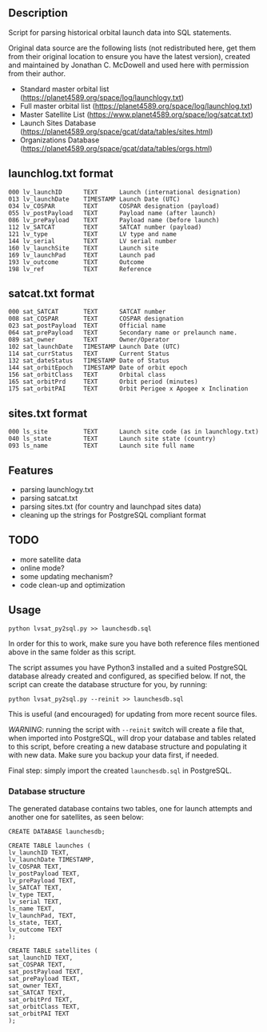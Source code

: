 ## Description

Script for parsing historical orbital launch data into SQL statements.

Original data source are the following lists (not redistributed here, get them from their original location to ensure you have the latest version), created and maintained by Jonathan C. McDowell and used here with permission from their author.

- Standard master orbital list (https://planet4589.org/space/log/launchlogy.txt)
- Full master orbital list (https://planet4589.org/space/log/launchlog.txt)
- Master Satellite List (https://www.planet4589.org/space/log/satcat.txt)
- Launch Sites Database (https://planet4589.org/space/gcat/data/tables/sites.html)
- Organizations Database (https://planet4589.org/space/gcat/data/tables/orgs.html)

## launchlog.txt format

    000 lv_launchID      TEXT      Launch (international designation)
    013 lv_launchDate    TIMESTAMP Launch Date (UTC)
    034 lv_COSPAR        TEXT      COSPAR designation (payload)
    055 lv_postPayload   TEXT      Payload name (after launch)
    086 lv_prePayload    TEXT      Payload name (before launch)
    112 lv_SATCAT        TEXT      SATCAT number (payload)
    121 lv_type          TEXT      LV type and name
    144 lv_serial        TEXT      LV serial number
    160 lv_launchSite    TEXT      Launch site
    169 lv_launchPad     TEXT      Launch pad
    193 lv_outcome       TEXT      Outcome
    198 lv_ref           TEXT      Reference

## satcat.txt format

    000 sat_SATCAT       TEXT      SATCAT number
    008 sat_COSPAR       TEXT      COSPAR designation
    023 sat_postPayload  TEXT      Official name
    064 sat_prePayload   TEXT      Secondary name or prelaunch name.
    089 sat_owner        TEXT      Owner/Operator
    102 sat_launchDate   TIMESTAMP Launch Date (UTC)
    114 sat_currStatus   TEXT      Current Status
    132 sat_dateStatus   TIMESTAMP Date of Status
    144 sat_orbitEpoch   TIMESTAMP Date of orbit epoch
    156 sat_orbitClass   TEXT      Orbital class
    165 sat_orbitPrd     TEXT      Orbit period (minutes)
    175 sat_orbitPAI     TEXT      Orbit Perigee x Apogee x Inclination

## sites.txt format

    000 ls_site          TEXT      Launch site code (as in launchlogy.txt)
    040 ls_state         TEXT      Launch site state (country)
    093 ls_name          TEXT      Launch site full name

## Features

 - parsing launchlogy.txt
 - parsing satcat.txt
 - parsing sites.txt (for country and launchpad sites data)
 - cleaning up the strings for PostgreSQL compliant format

## TODO

 - more satellite data
 - online mode?
 - some updating mechanism?
 - code clean-up and optimization

## Usage

	python lvsat_py2sql.py >> launchesdb.sql

In order for this to work, make sure you have both reference files mentioned above in the same folder as this script.

The script assumes you have Python3 installed and a suited PostgreSQL database already created and configured, as specified below. If not, the script can create the database structure for you, by running:

	python lvsat_py2sql.py --reinit >> launchesdb.sql

This is useful (and encouraged) for updating from more recent source files.

*WARNING*: running the script with `--reinit` switch will create a file that, when imported into PostgreSQL, will drop your database and tables related to this script, before creating a new database structure and populating it with new data. Make sure you backup your data first, if needed.

Final step: simply import the created `launchesdb.sql` in PostgreSQL.

### Database structure  

The generated database contains two tables, one for launch attempts and another one for satellites, as seen below:

    CREATE DATABASE launchesdb;

    CREATE TABLE launches (
    lv_launchID TEXT,
    lv_launchDate TIMESTAMP,
    lv_COSPAR TEXT,
    lv_postPayload TEXT,
    lv_prePayload TEXT,
    lv_SATCAT TEXT,
    lv_type TEXT,
    lv_serial TEXT,
    ls_name TEXT,
    lv_launchPad, TEXT,
    ls_state, TEXT,
    lv_outcome TEXT
    );

    CREATE TABLE satellites (
    sat_launchID TEXT,
    sat_COSPAR TEXT,
    sat_postPayload TEXT,
    sat_prePayload TEXT,
    sat_owner TEXT,
    sat_SATCAT TEXT,
    sat_orbitPrd TEXT,
    sat_orbitClass TEXT,
    sat_orbitPAI TEXT
    );
